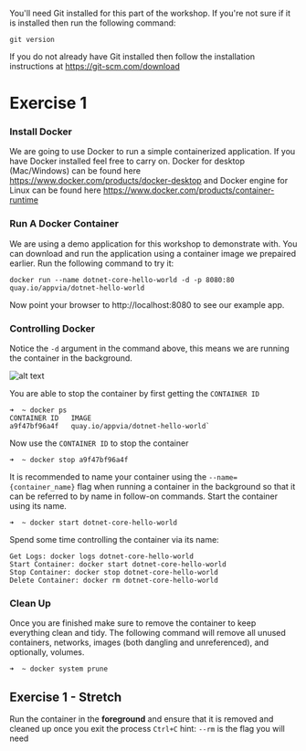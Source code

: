 You'll need Git installed for this part of the workshop. If you're not sure if it is installed then run the following command:

`git version`

If you do not already have Git installed then follow the installation instructions at https://git-scm.com/download

# Exercise 1

### Install Docker

We are going to use Docker to run a simple containerized application. If you have Docker installed feel free to carry on. Docker for desktop (Mac/Windows) can be found here https://www.docker.com/products/docker-desktop and Docker engine for Linux can be found here https://www.docker.com/products/container-runtime

### Run A Docker Container

We are using a demo application for this workshop to demonstrate with. You can download and run the application using a container image we prepaired earlier. Run the following command to try it:

`docker run --name dotnet-core-hello-world -d -p 8080:80 quay.io/appvia/dotnet-hello-world`

Now point your browser to http://localhost:8080 to see our example app.

### Controlling Docker

Notice the `-d` argument in the command above, this means we are running the container in the background. 

![alt text](https://codefresh.io/wp-content/uploads/2017/06/docker-run-fg-bg.png)

You are able to stop the container by first getting the `CONTAINER ID`

```
➜  ~ docker ps
CONTAINER ID   IMAGE                               
a9f47bf96a4f   quay.io/appvia/dotnet-hello-world`
```

Now use the `CONTAINER ID` to stop the container

```
➜  ~ docker stop a9f47bf96a4f
```

It is recommended to name your container using the `--name={container_name}` flag when running a container in the background so that it can be referred to by name in follow-on commands. Start the container using its name.

```
➜  ~ docker start dotnet-core-hello-world
```

Spend some time controlling the container via its name:

```
Get Logs: docker logs dotnet-core-hello-world
Start Container: docker start dotnet-core-hello-world
Stop Container: docker stop dotnet-core-hello-world
Delete Container: docker rm dotnet-core-hello-world
```

### Clean Up

Once you are finished make sure to remove the container to keep everything clean and tidy. The following command will remove all unused containers, networks, images (both dangling and unreferenced), and optionally, volumes.

```
➜  ~ docker system prune
```

## Exercise 1 - Stretch

Run the container in the **foreground** and ensure that it is removed and cleaned up once you exit the process `Ctrl+C` hint: `--rm` is the flag you will need